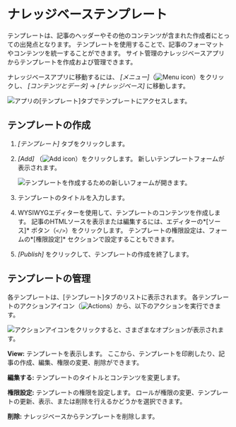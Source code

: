 # ナレッジベーステンプレート

テンプレートは、記事のヘッダーやその他のコンテンツが含まれた作成者にとっての出発点となります。 テンプレートを使用することで、記事のフォーマットやコンテンツを統一することができます。 サイト管理のナレッジベースアプリからテンプレートを作成および管理できます。

ナレッジベースアプリに移動するには、 *[メニュー]*（![Menu icon](../../images/icon-menu.png)）をクリックし、 *[コンテンツとデータ]* → *[ナレッジベース]* に移動します。

![アプリの[テンプレート]タブでテンプレートにアクセスします。](./knowledge-base-templates/images/01.png)

## テンプレートの作成

1.  *[テンプレート]* タブをクリックします。

2.  *[Add]* （![Add icon](../../images/icon-add.png)）をクリックします。 新しいテンプレートフォームが表示されます。

    ![テンプレートを作成するための新しいフォームが開きます。](./knowledge-base-templates/images/02.png)

3.  テンプレートのタイトルを入力します。

4.  WYSIWYGエディターを使用して、テンプレートのコンテンツを作成します。 記事のHTMLソースを表示または編集するには、エディターの*[ソース]* ボタン（`</>`）をクリックします。 テンプレートの権限設定は、フォームの*[権限設定]* セクションで設定することもできます。

5.  *[Publish]* をクリックして、テンプレートの作成を終了します。

## テンプレートの管理

各テンプレートは、[テンプレート]タブのリストに表示されます。 各テンプレートのアクションアイコン（![Actions](../../images/icon-actions.png)）から、以下のアクションを実行できます。

![アクションアイコンをクリックすると、さまざまなオプションが表示されます。](./knowledge-base-templates/images/03.png)

**View:** テンプレートを表示します。 ここから、テンプレートを印刷したり、記事の作成、編集、権限の変更、削除ができます。

**編集する:** テンプレートのタイトルとコンテンツを変更します。

**権限設定:** テンプレートの権限を設定します。 ロールが権限の変更、テンプレートの更新、表示、または削除を行えるかどうかを選択できます。

**削除:** ナレッジベースからテンプレートを削除します。
